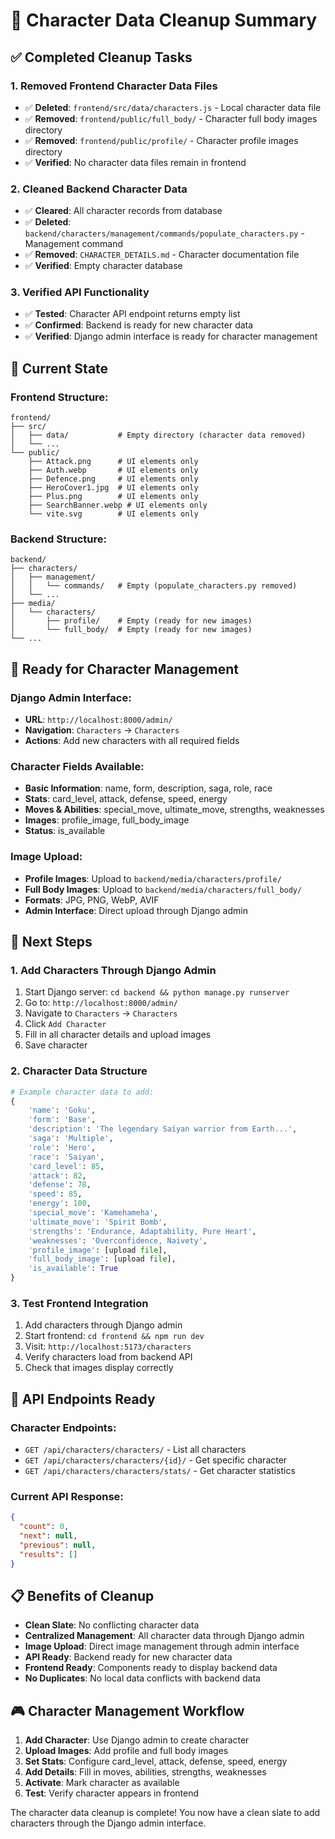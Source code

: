 # 🧹 Character Data Cleanup Summary

## ✅ Completed Cleanup Tasks

### 1. **Removed Frontend Character Data Files**
- ✅ **Deleted**: `frontend/src/data/characters.js` - Local character data file
- ✅ **Removed**: `frontend/public/full_body/` - Character full body images directory
- ✅ **Removed**: `frontend/public/profile/` - Character profile images directory
- ✅ **Verified**: No character data files remain in frontend

### 2. **Cleaned Backend Character Data**
- ✅ **Cleared**: All character records from database
- ✅ **Deleted**: `backend/characters/management/commands/populate_characters.py` - Management command
- ✅ **Removed**: `CHARACTER_DETAILS.md` - Character documentation file
- ✅ **Verified**: Empty character database

### 3. **Verified API Functionality**
- ✅ **Tested**: Character API endpoint returns empty list
- ✅ **Confirmed**: Backend is ready for new character data
- ✅ **Verified**: Django admin interface is ready for character management

## 📁 Current State

### Frontend Structure:
```
frontend/
├── src/
│   ├── data/           # Empty directory (character data removed)
│   └── ...
└── public/
    ├── Attack.png      # UI elements only
    ├── Auth.webp       # UI elements only
    ├── Defence.png     # UI elements only
    ├── HeroCover1.jpg  # UI elements only
    ├── Plus.png        # UI elements only
    ├── SearchBanner.webp # UI elements only
    └── vite.svg        # UI elements only
```

### Backend Structure:
```
backend/
├── characters/
│   ├── management/
│   │   └── commands/   # Empty (populate_characters.py removed)
│   └── ...
├── media/
│   └── characters/
│       ├── profile/    # Empty (ready for new images)
│       └── full_body/  # Empty (ready for new images)
└── ...
```

## 🎯 Ready for Character Management

### Django Admin Interface:
- **URL**: `http://localhost:8000/admin/`
- **Navigation**: `Characters` → `Characters`
- **Actions**: Add new characters with all required fields

### Character Fields Available:
- **Basic Information**: name, form, description, saga, role, race
- **Stats**: card_level, attack, defense, speed, energy
- **Moves & Abilities**: special_move, ultimate_move, strengths, weaknesses
- **Images**: profile_image, full_body_image
- **Status**: is_available

### Image Upload:
- **Profile Images**: Upload to `backend/media/characters/profile/`
- **Full Body Images**: Upload to `backend/media/characters/full_body/`
- **Formats**: JPG, PNG, WebP, AVIF
- **Admin Interface**: Direct upload through Django admin

## 🚀 Next Steps

### 1. **Add Characters Through Django Admin**
1. Start Django server: `cd backend && python manage.py runserver`
2. Go to: `http://localhost:8000/admin/`
3. Navigate to `Characters` → `Characters`
4. Click `Add Character`
5. Fill in all character details and upload images
6. Save character

### 2. **Character Data Structure**
```python
# Example character data to add:
{
    'name': 'Goku',
    'form': 'Base',
    'description': 'The legendary Saiyan warrior from Earth...',
    'saga': 'Multiple',
    'role': 'Hero',
    'race': 'Saiyan',
    'card_level': 85,
    'attack': 82,
    'defense': 78,
    'speed': 85,
    'energy': 100,
    'special_move': 'Kamehameha',
    'ultimate_move': 'Spirit Bomb',
    'strengths': 'Endurance, Adaptability, Pure Heart',
    'weaknesses': 'Overconfidence, Naivety',
    'profile_image': [upload file],
    'full_body_image': [upload file],
    'is_available': True
}
```

### 3. **Test Frontend Integration**
1. Add characters through Django admin
2. Start frontend: `cd frontend && npm run dev`
3. Visit: `http://localhost:5173/characters`
4. Verify characters load from backend API
5. Check that images display correctly

## 🔧 API Endpoints Ready

### Character Endpoints:
- `GET /api/characters/characters/` - List all characters
- `GET /api/characters/characters/{id}/` - Get specific character
- `GET /api/characters/characters/stats/` - Get character statistics

### Current API Response:
```json
{
  "count": 0,
  "next": null,
  "previous": null,
  "results": []
}
```

## 📋 Benefits of Cleanup

- **Clean Slate**: No conflicting character data
- **Centralized Management**: All character data through Django admin
- **Image Upload**: Direct image management through admin interface
- **API Ready**: Backend ready for new character data
- **Frontend Ready**: Components ready to display backend data
- **No Duplicates**: No local data conflicts with backend data

## 🎮 Character Management Workflow

1. **Add Character**: Use Django admin to create character
2. **Upload Images**: Add profile and full body images
3. **Set Stats**: Configure card_level, attack, defense, speed, energy
4. **Add Details**: Fill in moves, abilities, strengths, weaknesses
5. **Activate**: Mark character as available
6. **Test**: Verify character appears in frontend

The character data cleanup is complete! You now have a clean slate to add characters through the Django admin interface.
